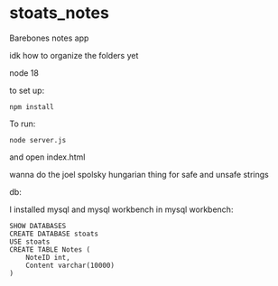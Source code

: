 # stoats_notes
Barebones notes app


idk how to organize the folders yet


node 18


to set up:
```
npm install
```


To run:
```
node server.js
```
and open index.html


wanna do the joel spolsky hungarian thing for safe and unsafe strings




db:

I installed mysql and mysql workbench
in mysql workbench:
```
SHOW DATABASES
CREATE DATABASE stoats
USE stoats
CREATE TABLE Notes (
    NoteID int,
    Content varchar(10000)
)
```